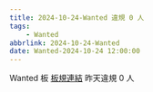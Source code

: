 ```yaml
---
title: 2024-10-24-Wanted 違規 0 人
tags:
    - Wanted
abbrlink: 2024-10-24-Wanted
date: Wanted-2024-10-24 12:00:00
---
```

Wanted 板 [板規連結](https://www.ptt.cc/bbs/Wanted/M.1608829773.A.D3B.html)
昨天違規 0 人
